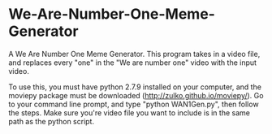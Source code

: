 # We-Are-Number-One-Meme-Generator
A We Are Number One Meme Generator. This program takes in a video file, and replaces every "one" in the "We are number one" video with the input video.

To use this, you must have python 2.7.9 installed on your computer, and the moviepy package must be downloaded (http://zulko.github.io/moviepy/).
Go to your command line prompt, and type "python WAN1Gen.py", then follow the steps.
Make sure you're video file you want to include is in the same path as the python script.

